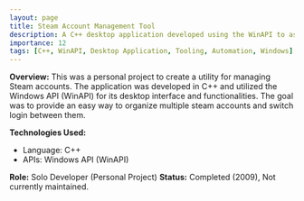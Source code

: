 ```yaml
---
layout: page
title: Steam Account Management Tool
description: A C++ desktop application developed using the WinAPI to assist with managing Steam accounts.
importance: 12
tags: [C++, WinAPI, Desktop Application, Tooling, Automation, Windows]
---
```


**Overview:**
This was a personal project to create a utility for managing Steam accounts. The application was developed in C++ and utilized the Windows API (WinAPI) for its desktop interface and functionalities. The goal was to provide an easy way to organize multiple steam accounts and switch login between them.

**Technologies Used:**
*   Language: C++
*   APIs: Windows API (WinAPI)

**Role:** Solo Developer (Personal Project)
**Status:** Completed (2009), Not currently maintained.
